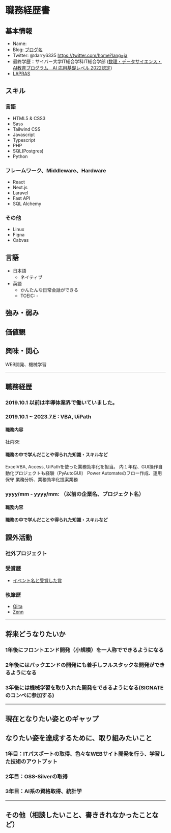 # 職務経歴書

## 基本情報
- Name:
- Blog: [ブログ名](URL)
- Twitter: @darry6335 https://twitter.com/home?lang=ja
- 最終学歴：サイバー大学IT総合学科IT総合学部 ([数理・データサイエンス・AI教育プログラム　AI 応用基礎レベル 2022認定](https://www.mext.go.jp/a_menu/koutou/suuri_datascience_ai/00002.htm))
- [LAPRAS](https://lapras.com/public/Q05HUIJ)

## スキル
### 言語

- HTML5 & CSS3
- Sass
- Tailwind CSS
- Javascript
- Typescript
- PHP
- SQL(Postgres)
- Python
  
### フレームワーク、Middleware、Hardware
- React
- Next.js
- Laravel
- Fast API
- SQL Alchemy

### その他
- Linux
- Figna
- Cabvas

## 言語

- 日本語
  - ネイティブ
- 英語
  - かんたんな日常会話ができる
  - TOEIC: -

## 強み・弱み

## 価値観

## 興味・関心
WEB開発、機械学習

---
## 職務経歴
### 2019.10.1 以前は半導体業界で働いていました。
### 2019.10.1 ~ 2023.7.E : VBA, UiPath
#### 職務内容
社内SE
#### 職務の中で学んだことや得られた知識・スキルなど
ExcelVBA, Access, UiPathを使った業務効率化を担当。
内１年程、GUI操作自動化プロジェクトも経験（PyAutoGUI）
Power Automateのフロー作成、運用保守
業務分析、業務効率化提案業務

### yyyy/mm - yyyy/mm: （以前の企業名、プロジェクト名）
#### 職務内容
#### 職務の中で学んだことや得られた知識・スキルなど

## 課外活動

### 社外プロジェクト

### 受賞歴
- [イベント名と受賞した賞](イベントのランディングページのリンクや、結果がわかる記事など)

### 執筆歴
- [Qiita](https://qiita.com/TA6335)
- [Zenn](https://zenn.dev/tosaka1851)

---

## 将来どうなりたいか
### 1年後にフロントエンド開発（小規模）を一人称でできるようになる
### 2年後にはバックエンドの開発にも着手しフルスタックな開発ができるようになる
### 3年後には機械学習を取り入れた開発をできるようになる(SIGNATEのコンペに参加する)

---
## 現在となりたい姿とのギャップ

## なりたい姿を達成するために、取り組みたいこと
### 1年目：ITパスポートの取得、色々なWEBサイト開発を行う、学習した技術のアウトプット
### 2年目：OSS-Silverの取得
### 3年目：AI系の資格取得、統計学

---
## その他（相談したいこと、書ききれなかったことなど）


